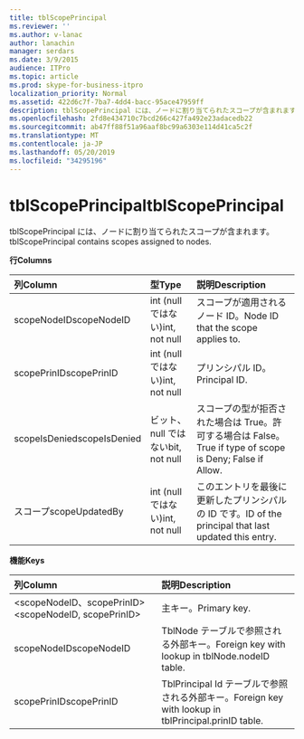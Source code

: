 ```yaml
---
title: tblScopePrincipal
ms.reviewer: ''
ms.author: v-lanac
author: lanachin
manager: serdars
ms.date: 3/9/2015
audience: ITPro
ms.topic: article
ms.prod: skype-for-business-itpro
localization_priority: Normal
ms.assetid: 422d6c7f-7ba7-4dd4-bacc-95ace47959ff
description: tblScopePrincipal には、ノードに割り当てられたスコープが含まれます。
ms.openlocfilehash: 2fd8e434710c7bcd266c427fa492e23adacedb22
ms.sourcegitcommit: ab47ff88f51a96aaf8bc99a6303e114d41ca5c2f
ms.translationtype: MT
ms.contentlocale: ja-JP
ms.lasthandoff: 05/20/2019
ms.locfileid: "34295196"
---
```

# <a name="tblscopeprincipal"></a><span data-ttu-id="e2fce-103">tblScopePrincipal</span><span class="sxs-lookup"><span data-stu-id="e2fce-103">tblScopePrincipal</span></span>
 
<span data-ttu-id="e2fce-104">tblScopePrincipal には、ノードに割り当てられたスコープが含まれます。</span><span class="sxs-lookup"><span data-stu-id="e2fce-104">tblScopePrincipal contains scopes assigned to nodes.</span></span>
  
<span data-ttu-id="e2fce-105">**行**</span><span class="sxs-lookup"><span data-stu-id="e2fce-105">**Columns**</span></span>

|<span data-ttu-id="e2fce-106">**列**</span><span class="sxs-lookup"><span data-stu-id="e2fce-106">**Column**</span></span>|<span data-ttu-id="e2fce-107">**型**</span><span class="sxs-lookup"><span data-stu-id="e2fce-107">**Type**</span></span>|<span data-ttu-id="e2fce-108">**説明**</span><span class="sxs-lookup"><span data-stu-id="e2fce-108">**Description**</span></span>|
|:-----|:-----|:-----|
|<span data-ttu-id="e2fce-109">scopeNodeID</span><span class="sxs-lookup"><span data-stu-id="e2fce-109">scopeNodeID</span></span>  <br/> |<span data-ttu-id="e2fce-110">int (null ではない)</span><span class="sxs-lookup"><span data-stu-id="e2fce-110">int, not null</span></span>  <br/> |<span data-ttu-id="e2fce-111">スコープが適用されるノード ID。</span><span class="sxs-lookup"><span data-stu-id="e2fce-111">Node ID that the scope applies to.</span></span>  <br/> |
|<span data-ttu-id="e2fce-112">scopePrinID</span><span class="sxs-lookup"><span data-stu-id="e2fce-112">scopePrinID</span></span>  <br/> |<span data-ttu-id="e2fce-113">int (null ではない)</span><span class="sxs-lookup"><span data-stu-id="e2fce-113">int, not null</span></span>  <br/> |<span data-ttu-id="e2fce-114">プリンシパル ID。</span><span class="sxs-lookup"><span data-stu-id="e2fce-114">Principal ID.</span></span>  <br/> |
|<span data-ttu-id="e2fce-115">scopeIsDenied</span><span class="sxs-lookup"><span data-stu-id="e2fce-115">scopeIsDenied</span></span>  <br/> |<span data-ttu-id="e2fce-116">ビット、null ではない</span><span class="sxs-lookup"><span data-stu-id="e2fce-116">bit, not null</span></span>  <br/> |<span data-ttu-id="e2fce-117">スコープの型が拒否された場合は True。許可する場合は False。</span><span class="sxs-lookup"><span data-stu-id="e2fce-117">True if type of scope is Deny; False if Allow.</span></span>  <br/> |
|<span data-ttu-id="e2fce-118">スコープ</span><span class="sxs-lookup"><span data-stu-id="e2fce-118">scopeUpdatedBy</span></span>  <br/> |<span data-ttu-id="e2fce-119">int (null ではない)</span><span class="sxs-lookup"><span data-stu-id="e2fce-119">int, not null</span></span>  <br/> |<span data-ttu-id="e2fce-120">このエントリを最後に更新したプリンシパルの ID です。</span><span class="sxs-lookup"><span data-stu-id="e2fce-120">ID of the principal that last updated this entry.</span></span>  <br/> |
   
<span data-ttu-id="e2fce-121">**機能**</span><span class="sxs-lookup"><span data-stu-id="e2fce-121">**Keys**</span></span>

|<span data-ttu-id="e2fce-122">**列**</span><span class="sxs-lookup"><span data-stu-id="e2fce-122">**Column**</span></span>|<span data-ttu-id="e2fce-123">**説明**</span><span class="sxs-lookup"><span data-stu-id="e2fce-123">**Description**</span></span>|
|:-----|:-----|
|<span data-ttu-id="e2fce-124">\<scopeNodeID、scopePrinID\></span><span class="sxs-lookup"><span data-stu-id="e2fce-124">\<scopeNodeID, scopePrinID\></span></span>  <br/> |<span data-ttu-id="e2fce-125">主キー。</span><span class="sxs-lookup"><span data-stu-id="e2fce-125">Primary key.</span></span>  <br/> |
|<span data-ttu-id="e2fce-126">scopeNodeID</span><span class="sxs-lookup"><span data-stu-id="e2fce-126">scopeNodeID</span></span>  <br/> |<span data-ttu-id="e2fce-127">TblNode テーブルで参照される外部キー。</span><span class="sxs-lookup"><span data-stu-id="e2fce-127">Foreign key with lookup in tblNode.nodeID table.</span></span>  <br/> |
|<span data-ttu-id="e2fce-128">scopePrinID</span><span class="sxs-lookup"><span data-stu-id="e2fce-128">scopePrinID</span></span>  <br/> |<span data-ttu-id="e2fce-129">TblPrincipal Id テーブルで参照される外部キー。</span><span class="sxs-lookup"><span data-stu-id="e2fce-129">Foreign key with lookup in tblPrincipal.prinID table.</span></span>  <br/> |
   

